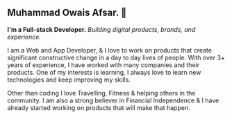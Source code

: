 ## Muhammad Owais Afsar. :slightly_smiling_face:

**I'm a Full-stack Developer.**
_Building digital products, brands, and experience._

I am a Web and App Developer, & I love to work on products that create significant constructive change in a day to day lives of people. With over 3+ years of experience, I have worked with many companies and their products. One of my interests is learning, I always love to learn new technologies and keep improving my skills.

Other than coding I love Travelling, Fitness & helping others in the community. I am also a strong believer in Financial Independence & I have already started working on products that will make that happen.
